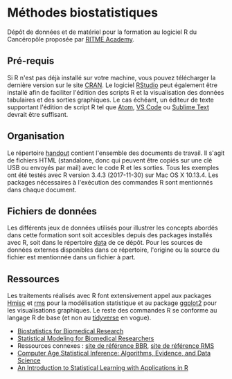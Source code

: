 # Méthodes biostatistiques

Dépôt de données et de matériel pour la formation au logiciel R du Cancéropôle proposée par [RITME Academy](http://www.ritme.com).

## Pré-requis

Si R n'est pas déjà installé sur votre machine, vous pouvez télécharger la dernière version sur le site [CRAN](http://cran.r-project.org). Le logiciel [RStudio](http://www.rstudio.com) peut également être installé afin de faciliter l'édition des scripts R et la visualisation des données tabulaires et des sorties graphiques. Le cas échéant, un éditeur de texte supportant l'édition de script R tel que [Atom](https://atom.io), [VS Code](https://code.visualstudio.com) ou [Sublime Text](https://www.sublimetext.com) devrait être suffisant.

## Organisation

Le répertoire [handout](https://bitbucket.org/chlalanne/rstats-canceropole/src/master/handout/) contient l'ensemble des documents de travail. Il s'agit de fichiers HTML (standalone, donc qui peuvent être copiés sur une clé USB ou envoyés par mail) avec le code R et les sorties. Tous les exemples ont été testés avec R version 3.4.3 (2017-11-30) sur Mac OS X 10.13.4. Les packages nécessaires à l'exécution des commandes R sont mentionnés dans chaque document.

## Fichiers de données

Les différents jeux de données utilisés pour illustrer les concepts abordés dans cette formation sont soit accesibles depuis des packages installés avec R, soit dans le répertoire [data](https://bitbucket.org/chlalanne/rstats-canceropole/src/master/data/) de ce dépôt. Pour les sources de données externes disponibles dans ce répertoire, l'origine ou la source du fichier est mentionnée dans un fichier à part.


## Ressources

Les traitements réalisés avec R font extensivement appel aux packages [Hmisc](https://cran.r-project.org/web/packages/Hmisc/index.html) et [rms](https://cran.r-project.org/web/packages/rms/index.html) pour la modélisation statistique et au package [ggplot2](http://ggplot2.tidyverse.org) pour les visualisations graphiques. Le reste des commandes R se conforme au langage R de base (et non au [tidyverse](https://www.tidyverse.org) en vogue).

- [Biostatistics for Biomedical Research](http://fharrell.com/doc/bbr.pdf)
- [Statistical Modeling for Biomedical Researchers](http://biostat.mc.vanderbilt.edu/dupontwd/wddtext/)
- Ressources connexes : [site de référence BBR](http://biostat.mc.vanderbilt.edu/wiki/Main/ClinStat), [site de référence RMS](http://biostat.mc.vanderbilt.edu/wiki/Main/RmS)
- [Computer Age Statistical Inference: Algorithms, Evidence, and Data Science](https://web.stanford.edu/~hastie/CASI/)
- [An Introduction to Statistical Learning with Applications in R](http://www-bcf.usc.edu/~gareth/ISL/)
